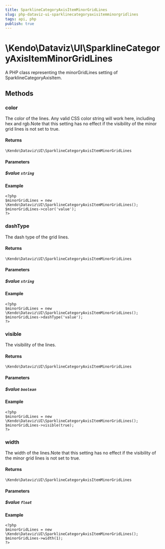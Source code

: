 ```yaml
---
title: SparklineCategoryAxisItemMinorGridLines
slug: php-dataviz-ui-sparklinecategoryaxisitemminorgridlines
tags: api, php
publish: true
---
```


# \Kendo\Dataviz\UI\SparklineCategoryAxisItemMinorGridLines

A PHP class representing the minorGridLines setting of SparklineCategoryAxisItem.


## Methods

### color
The color of the lines. Any valid CSS color string will work here, including hex and
rgb.Note that this setting has no effect if the visibility of the minor
grid lines is not set to true.

#### Returns
`\Kendo\Dataviz\UI\SparklineCategoryAxisItemMinorGridLines`

#### Parameters

##### $value `string`



#### Example 
    <?php
    $minorGridLines = new \Kendo\Dataviz\UI\SparklineCategoryAxisItemMinorGridLines();
    $minorGridLines->color('value');
    ?>

### dashType
The dash type of the grid lines.

#### Returns
`\Kendo\Dataviz\UI\SparklineCategoryAxisItemMinorGridLines`

#### Parameters

##### $value `string`



#### Example 
    <?php
    $minorGridLines = new \Kendo\Dataviz\UI\SparklineCategoryAxisItemMinorGridLines();
    $minorGridLines->dashType('value');
    ?>

### visible
The visibility of the lines.

#### Returns
`\Kendo\Dataviz\UI\SparklineCategoryAxisItemMinorGridLines`

#### Parameters

##### $value `boolean`



#### Example 
    <?php
    $minorGridLines = new \Kendo\Dataviz\UI\SparklineCategoryAxisItemMinorGridLines();
    $minorGridLines->visible(true);
    ?>

### width
The width of the lines.Note that this setting has no effect if the visibility of the minor
grid lines is not set to true.

#### Returns
`\Kendo\Dataviz\UI\SparklineCategoryAxisItemMinorGridLines`

#### Parameters

##### $value `float`



#### Example 
    <?php
    $minorGridLines = new \Kendo\Dataviz\UI\SparklineCategoryAxisItemMinorGridLines();
    $minorGridLines->width(1);
    ?>

